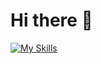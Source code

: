 # Hi there 👋 
[![My Skills](https://skillicons.dev/icons?i=java,cpp,html,css,js,androidstudio,firebase,py,ps,pr,idea,vscode)](https://skillicons.dev)

